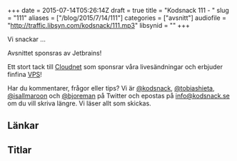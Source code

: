 +++
date = 2015-07-14T05:26:14Z
draft = true
title = "Kodsnack 111 - "
slug = "111"
aliases = ["/blog/2015/7/14/111"]
categories = ["avsnitt"]
audiofile = "http://traffic.libsyn.com/kodsnack/111.mp3"
libsynid = ""
+++

Vi snackar …

Avsnittet sponsras av Jetbrains!

Ett stort tack till [Cloudnet](http://www.cloudnet.se) som sponsrar våra livesändningar och erbjuder finfina  [VPS](http://en.wikipedia.org/wiki/Virtual_private_server)!

Har du kommentarer, frågor eller tips? Vi är [@kodsnack](https://www.twitter.com/kodsnack), [@tobiashieta](https://www.twitter.com/tobiashieta), [@isallmaroon](https://www.twitter.com/isallmaroon) och [@bjoreman](https://www.twitter.com/bjoreman) på Twitter och epostas på [info@kodsnack.se](mailto:info@kodsnack.se) om du vill skriva längre. Vi läser allt som skickas.

## Länkar ##


## Titlar ##
